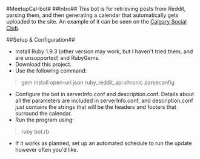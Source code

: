 #MeetupCal-bot#
##Intro##
This bot is for retrieving posts from Reddit, parsing them, and then generating a calendar that automatically gets uploaded to the site. An example of it can be seen on the [Calgary Social Club](http://www.reddit.com/r/calgarysocialclub).

##Setup & Configuration##
 * Install Ruby 1.9.3 (other version may work, but I haven't tried them, and are unsupported) and RubyGems.
 * Download this project.
 * Use the following command:

 > gem install open-uri json ruby_reddit_api chronic parseconfig

 * Configure the bot in serverInfo.conf and description.conf. Details about all the parameters are included in serverInfo.conf, and description.conf just contains the strings that will be the headers and footers that surround the calendar.
 * Run the program using:

 > ruby bot.rb

 * If it works as planned, set up an automated schedule to run the update however often you'd like.
